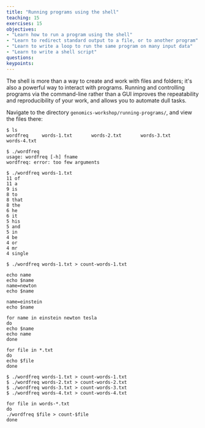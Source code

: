 ```yaml
---
title: "Running programs using the shell"
teaching: 15
exercises: 15
objectives:
- "Learn how to run a program using the shell"
- "Learn to redirect standard output to a file, or to another program"
- "Learn to write a loop to run the same program on many input data"
- "Learn to write a shell script"
questions:
keypoints:
---
```


The shell is more than a way to
create and work with files and folders;
it's also a powerful way to interact with programs.
Running and controlling programs via the command-line rather than a GUI
improves the repeatability and reproducibility of your work,
and allows you to automate dull tasks.

Navigate to the directory `genomics-workshop/running-programs/`,
and view the files there:

~~~
$ ls
wordfreq     words-1.txt       words-2.txt       words-3.txt       words-4.txt
~~~

~~~
$ ./wordfreq
usage: wordfreq [-h] fname
wordfreq: error: too few arguments
~~~

~~~
$ ./wordfreq words-1.txt
11 of
11 a
9 is
8 to
8 that
8 the
6 he
6 it
5 his
5 and
5 in
4 be
4 or
4 mr
4 single
~~~

~~~
$ ./wordfreq words-1.txt > count-words-1.txt
~~~

~~~
echo name
echo $name
name=newton
echo $name
~~~

~~~
name=einstein
echo $name
~~~

~~~
for name in einstein newton tesla
do
echo $name
echo name
done
~~~

~~~
for file in *.txt
do
echo $file
done
~~~

~~~
$ ./wordfreq words-1.txt > count-words-1.txt
$ ./wordfreq words-2.txt > count-words-2.txt
$ ./wordfreq words-3.txt > count-words-3.txt
$ ./wordfreq words-4.txt > count-words-4.txt
~~~

~~~
for file in words-*.txt
do
./wordfreq $file > count-$file
done
~~~

